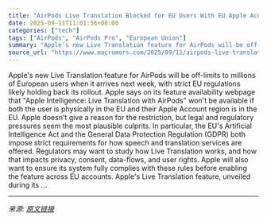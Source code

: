```yaml
---
title: "AirPods Live Translation Blocked for EU Users With EU Apple Accounts"
date: 2025-09-11T11:01:56+08:00
categories: ["tech"]
tags: ["AirPods", "AirPods Pro", "European Union"]
summary: "Apple's new Live Translation feature for AirPods will be off-limits to millions of European users when it arrives next week, with strict EU regulations likely holding back its rollout. Apple says on i"
source_url: "https://www.macrumors.com/2025/09/11/airpods-live-translation-eu-restricted/"
---
```


Apple's new Live Translation feature for AirPods will be off-limits to millions of European users when it arrives next week, with strict EU regulations likely holding back its rollout. Apple says on its feature availability webpage that "Apple Intelligence: Live Translation with AirPods" won't be available if both the user is physically in the EU and their Apple Account region is in the EU. Apple doesn't give a reason for the restriction, but legal and regulatory pressures seem the most plausible culprits. In particular, the EU's Artificial Intelligence Act and the General Data Protection Regulation (GDPR) both impose strict requirements for how speech and translation services are offered. Regulators may want to study how Live Translation works, and how that impacts privacy, consent, data-flows, and user rights. Apple will also want to ensure its system fully complies with these rules before enabling the feature across EU accounts. Apple's Live Translation feature, unveiled during its ...

---

*来源: [原文链接](https://www.macrumors.com/2025/09/11/airpods-live-translation-eu-restricted/)*
